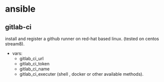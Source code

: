 # ansible

## gitlab-ci 
install and register a github runner on red-hat based linux. (tested on centos stream8).
* vars:
  * gitlab_ci_url 
  * gitlab_ci_token
  * gitlab_ci_name
  * gitlab_ci_executer (shell , docker or other available methods).